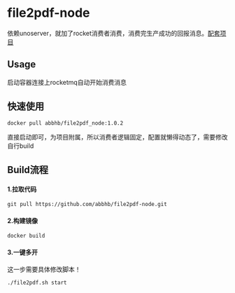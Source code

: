 # file2pdf-node
依赖unoserver，就加了rocket消费者消费，消费完生产成功的回报消息。[配套项目](https://github.com/abbhb/OA_Helper)

## Usage

启动容器连接上rocketmq自动开始消费消息

## 快速使用
```shell
docker pull abbhb/file2pdf_node:1.0.2
```
直接启动即可，为项目附属，所以消费者逻辑固定，配置就懒得动态了，需要修改自行build


## Build流程
#### 1.拉取代码
```shell
git pull https://github.com/abbhb/file2pdf-node.git
```
#### 2.构建镜像
```shell
docker build
```
#### 3.一键多开
这一步需要具体修改脚本！
```shell
./file2pdf.sh start
```
